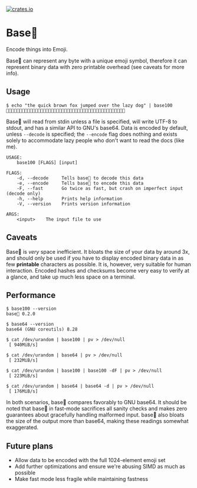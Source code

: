 [![crates.io](https://img.shields.io/crates/v/base100.svg)](https://crates.io/crates/base100)

# Base💯

Encode things into Emoji.

Base💯 can represent any byte with a unique emoji symbol, therefore it can
represent binary data with zero printable overhead (see caveats for more info).

## Usage

```
$ echo "the quick brown fox jumped over the lazy dog" | base100
👫👟👜🐗👨👬👠👚👢🐗👙👩👦👮👥🐗👝👦👯🐗👡👬👤👧👜👛🐗👦👭👜👩🐗👫👟👜🐗👣👘👱👰🐗👛👦👞🐁
```

Base💯 will read from stdin unless a file is specified, will write UTF-8 to
stdout, and has a similar API to GNU's base64. Data is encoded by default,
unless `--decode` is specified; the `--encode` flag does nothing and exists
solely to accommodate lazy people who don't want to read the docs (like me).

```
USAGE:
    base100 [FLAGS] [input]

FLAGS:
    -d, --decode     Tells base💯 to decode this data
    -e, --encode     Tells base💯 to encode this data
    -F, --fast       Go twice as fast, but crash on imperfect input (decode only)
    -h, --help       Prints help information
    -V, --version    Prints version information

ARGS:
    <input>    The input file to use
```

## Caveats

Base💯 is *very* space inefficient. It bloats the size of your data by around 3x,
and should only be used if you have to display encoded binary data in as few
__printable__ characters as possible. It is, however, very suitable for human
interaction. Encoded hashes and checksums become very easy to verify at a glance,
and take up much less space on a terminal.

## Performance

```
$ base100 --version
base💯 0.2.0

$ base64 --version
base64 (GNU coreutils) 8.28

$ cat /dev/urandom | base100 | pv > /dev/null
 [ 940MiB/s]

$ cat /dev/urandom | base64 | pv > /dev/null
 [ 232MiB/s]

$ cat /dev/urandom | base100 | base100 -dF | pv > /dev/null
 [ 223MiB/s]

$ cat /dev/urandom | base64 | base64 -d | pv > /dev/null
 [ 176MiB/s]
```

In both scenarios, base💯 compares favorably to GNU base64. It should be noted
that base💯 in fast-mode sacrifices all sanity checks and makes zero guarantees
about gracefully handling malformed input. base💯 also bloats the size of the
output more than base64, making these readings somewhat exaggerated.

## Future plans

- Allow data to be encoded with the full 1024-element emoji set
- Add further optimizations and ensure we're abusing SIMD as much as possible
- Make fast mode less fragile while maintaining fastness
